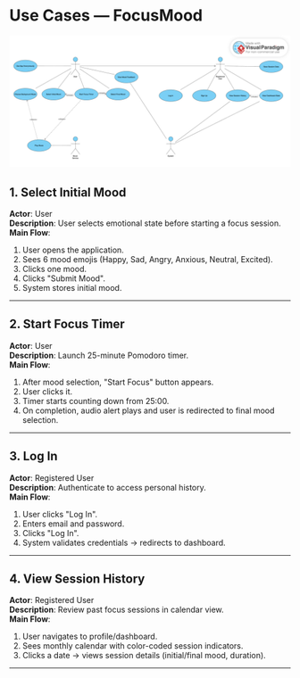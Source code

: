 # Use Cases — FocusMood

![](https://github.com/simplewaveform/focusmood/blob/main/docs/Diagrams/Use%20Case.png)

## 1. Select Initial Mood
**Actor**: User  
**Description**: User selects emotional state before starting a focus session.  
**Main Flow**:
1. User opens the application.
2. Sees 6 mood emojis (Happy, Sad, Angry, Anxious, Neutral, Excited).
3. Clicks one mood.
4. Clicks "Submit Mood".
5. System stores initial mood.

---

## 2. Start Focus Timer
**Actor**: User  
**Description**: Launch 25-minute Pomodoro timer.  
**Main Flow**:
1. After mood selection, "Start Focus" button appears.
2. User clicks it.
3. Timer starts counting down from 25:00.
4. On completion, audio alert plays and user is redirected to final mood selection.

---

## 3. Log In
**Actor**: Registered User  
**Description**: Authenticate to access personal history.  
**Main Flow**:
1. User clicks "Log In".
2. Enters email and password.
3. Clicks "Log In".
4. System validates credentials → redirects to dashboard.

---

## 4. View Session History
**Actor**: Registered User  
**Description**: Review past focus sessions in calendar view.  
**Main Flow**:
1. User navigates to profile/dashboard.
2. Sees monthly calendar with color-coded session indicators.
3. Clicks a date → views session details (initial/final mood, duration).

---
